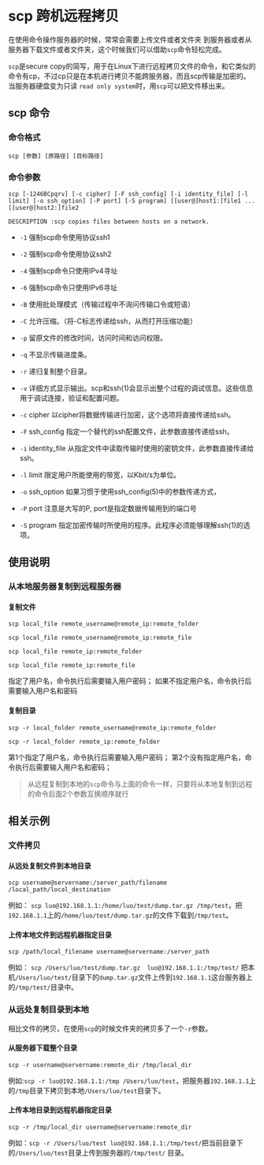 # scp 跨机远程拷贝

在使用命令操作服务器的时候，常常会需要上传文件或者文件夹
到服务器或者从服务器下载文件或者文件夹，这个时候我们可以借助`scp`命令轻松完成。

`scp`是secure copy的简写，用于在Linux下进行远程拷贝文件的命令，和它类似的命令有cp，不过cp只是在本机进行拷贝不能跨服务器，而且scp传输是加密的。当服务器硬盘变为只读 `read only system`时，用`scp`可以把文件移出来。

## scp 命令

### 命令格式

```
scp [参数] [原路径] [目标路径]
```

### 命令参数

```
scp [-1246BCpqrv] [-c cipher] [-F ssh_config] [-i identity_file] [-l limit] [-o ssh_option] [-P port] [-S program] [[user@]host1:]file1 ... [[user@]host2:]file2

DESCRIPTION :scp copies files between hosts on a network.  
```

* `-1` 强制scp命令使用协议ssh1

* `-2` 强制scp命令使用协议ssh2

* `-4` 强制scp命令只使用IPv4寻址

* `-6` 强制scp命令只使用IPv6寻址

* `-B` 使用批处理模式（传输过程中不询问传输口令或短语）

* `-C` 允许压缩。（将-C标志传递给ssh，从而打开压缩功能）

* `-p` 留原文件的修改时间，访问时间和访问权限。

* `-q` 不显示传输进度条。

* `-r` 递归复制整个目录。

* `-v` 详细方式显示输出。scp和ssh(1)会显示出整个过程的调试信息。这些信息用于调试连接，验证和配置问题。

* `-c` cipher 以cipher将数据传输进行加密，这个选项将直接传递给ssh。

* `-F` ssh_config 指定一个替代的ssh配置文件，此参数直接传递给ssh。

* `-i` identity_file 从指定文件中读取传输时使用的密钥文件，此参数直接传递给ssh。

* `-l` limit 限定用户所能使用的带宽，以Kbit/s为单位。

* `-o` ssh_option 如果习惯于使用ssh_config(5)中的参数传递方式，

* `-P` port 注意是大写的P, port是指定数据传输用到的端口号

* `-S` program 指定加密传输时所使用的程序。此程序必须能够理解ssh(1)的选项。


## 使用说明


### 从本地服务器复制到远程服务器


#### 复制文件
```
scp local_file remote_username@remote_ip:remote_folder

scp local_file remote_username@remote_ip:remote_file

scp local_file remote_ip:remote_folder

scp local_file remote_ip:remote_file
```

指定了用户名，命令执行后需要输入用户密码；
如果不指定用户名，命令执行后需要输入用户名和密码

#### 复制目录

```
scp -r local_folder remote_username@remote_ip:remote_folder

scp -r local_folder remote_ip:remote_folder
```

第1个指定了用户名，命令执行后需要输入用户密码； 
第2个没有指定用户名，命令执行后需要输入用户名和密码；

> 从远程复制到本地的`scp`命令与上面的命令一样，只要将从本地复制到远程的命令后面2个参数互换顺序就行


## 相关示例

### 文件拷贝

#### 从远处复制文件到本地目录


```
scp username@servername:/server_path/filename /local_path/local_destination
```

例如： `scp luo@192.168.1.1:/home/luo/test/dump.tar.gz /tmp/test`，把`192.168.1.1`上的`/home/luo/test/dump.tar.gz`的文件下载到`/tmp/test`。


#### 上传本地文件到远程机器指定目录


```
scp /path/local_filename username@servername:/server_path
```

例如： `scp /Users/luo/test/dump.tar.gz  luo@192.168.1.1:/tmp/test/` 把本机`/Users/luo/test/`目录下的`dump.tar.gz`文件上传到`192.168.1.1`这台服务器上的`/tmp/test/`目录中。


### 从远处复制目录到本地


相比文件的拷贝，在使用`scp`的时候文件夹的拷贝多了一个`-r`参数。

#### 从服务器下载整个目录

```
scp -r username@servername:remote_dir /tmp/local_dir
```

例如:`scp -r luo@192.168.1.1:/tmp /Users/luo/test`，把服务器`192.168.1.1`上的`/tmp`目录下拷贝到本地`/Users/luo/test`目录下。


#### 上传本地目录到远程机器指定目录

```
scp -r /tmp/local_dir username@servername:remote_dir
```

例如：`scp -r /Users/luo/test luo@192.168.1.1:/tmp/test/`把当前目录下的`/Users/luo/test`目录上传到服务器的`/tmp/test/` 目录。







